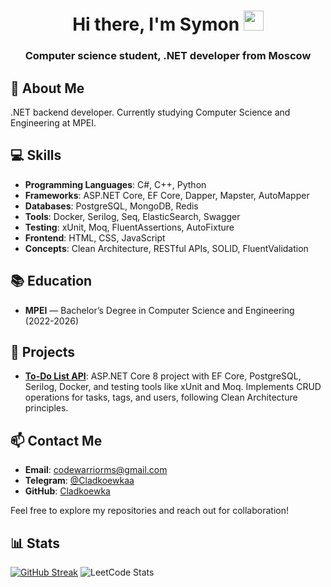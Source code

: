 <h1 align="center">Hi there, I'm Symon
<img src="https://github.com/blackcater/blackcater/raw/main/images/Hi.gif" height="32"/></h1>
<h3 align="center">Computer science student, .NET developer from Moscow</h3>

## 🚀 About Me

.NET backend developer. Currently studying Computer Science and Engineering at MPEI.

## 💻 Skills

- **Programming Languages**: C#, C++, Python
- **Frameworks**: ASP.NET Core, EF Core, Dapper, Mapster, AutoMapper
- **Databases**: PostgreSQL, MongoDB, Redis
- **Tools**: Docker, Serilog, Seq, ElasticSearch, Swagger
- **Testing**: xUnit, Moq, FluentAssertions, AutoFixture
- **Frontend**: HTML, CSS, JavaScript
- **Concepts**: Clean Architecture, RESTful APIs, SOLID, FluentValidation

## 📚 Education

- **MPEI** — Bachelor’s Degree in Computer Science and Engineering (2022-2026)

## 📂 Projects

- **[To-Do List API](https://github.com/Cladkoewka/ToDoListBackend)**: ASP.NET Core 8 project with EF Core, PostgreSQL, Serilog, Docker, and testing tools like xUnit and Moq. Implements CRUD operations for tasks, tags, and users, following Clean Architecture principles.

## 📫 Contact Me

- **Email**: [codewarriorms@gmail.com](mailto:codewarriorms@gmail.com)
- **Telegram**: [@Cladkoewkaa](https://t.me/Cladkoewkaa)
- **GitHub**: [Cladkoewka](https://github.com/Cladkoewka)

Feel free to explore my repositories and reach out for collaboration!

## 📊 Stats

[![GitHub Streak](https://github-readme-streak-stats.herokuapp.com/?user=Cladkoewka&theme=dark&background=11111)](https://git.io/streak-stats)
![LeetCode Stats](https://leetcard.jacoblin.cool/CLadkoewka?theme=dark&font=Roboto)



